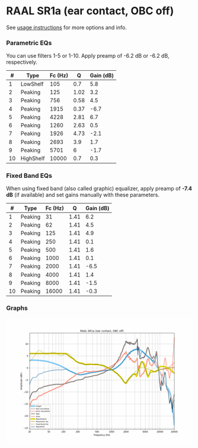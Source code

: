 # RAAL SR1a (ear contact, OBC off)
See [usage instructions](https://github.com/jaakkopasanen/AutoEq#usage) for more options and info.

### Parametric EQs
You can use filters 1-5 or 1-10. Apply preamp of -6.2 dB or -6.2 dB, respectively.

|   # | Type      |   Fc (Hz) |    Q |   Gain (dB) |
|-----|-----------|-----------|------|-------------|
|   1 | LowShelf  |       105 | 0.7  |         5.8 |
|   2 | Peaking   |       125 | 1.02 |         3.2 |
|   3 | Peaking   |       756 | 0.58 |         4.5 |
|   4 | Peaking   |      1915 | 0.37 |        -6.7 |
|   5 | Peaking   |      4228 | 2.81 |         6.7 |
|   6 | Peaking   |      1260 | 2.63 |         0.5 |
|   7 | Peaking   |      1926 | 4.73 |        -2.1 |
|   8 | Peaking   |      2693 | 3.9  |         1.7 |
|   9 | Peaking   |      5701 | 6    |        -1.7 |
|  10 | HighShelf |     10000 | 0.7  |         0.3 |

### Fixed Band EQs
When using fixed band (also called graphic) equalizer, apply preamp of **-7.4 dB** (if available) and set gains manually with these parameters.

|   # | Type    |   Fc (Hz) |    Q |   Gain (dB) |
|-----|---------|-----------|------|-------------|
|   1 | Peaking |        31 | 1.41 |         6.2 |
|   2 | Peaking |        62 | 1.41 |         4.5 |
|   3 | Peaking |       125 | 1.41 |         4.9 |
|   4 | Peaking |       250 | 1.41 |         0.1 |
|   5 | Peaking |       500 | 1.41 |         1.6 |
|   6 | Peaking |      1000 | 1.41 |         0.1 |
|   7 | Peaking |      2000 | 1.41 |        -6.5 |
|   8 | Peaking |      4000 | 1.41 |         1.4 |
|   9 | Peaking |      8000 | 1.41 |        -1.5 |
|  10 | Peaking |     16000 | 1.41 |        -0.3 |

### Graphs
![](./RAAL%20SR1a%20(ear%20contact,%20OBC%20off).png)
